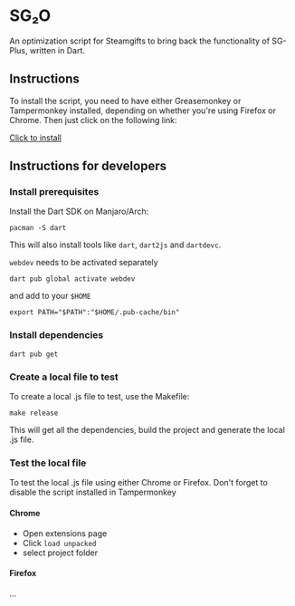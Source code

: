 # SG₂O

An optimization script for Steamgifts to bring back the functionality of SG-Plus, written in Dart.

## Instructions

To install the script, you need to have either Greasemonkey or Tampermonkey installed, depending on whether you're using Firefox or Chrome. Then just click on the following link:

[Click to install](https://sg2o.clerius.de/sg2o-install.user.js)


## Instructions for developers

### Install prerequisites

Install the Dart SDK on Manjaro/Arch:

```shell
pacman -S dart
```

This will also install tools like `dart`, `dart2js` and `dartdevc`.

`webdev` needs to be activated separately

```shell
dart pub global activate webdev
```

and add to your `$HOME`

```shell
export PATH="$PATH":"$HOME/.pub-cache/bin"
```

### Install dependencies

```shell
dart pub get
```

### Create a local file to test

To create a local .js file to test, use the Makefile:

```shell
make release
```

This will get all the dependencies, build the project and generate the local .js file.

### Test the local file

To test the local .js file using either Chrome or Firefox. Don't forget to
disable the script installed in Tampermonkey

#### Chrome

* Open extensions page
* Click `load unpacked`
* select project folder

#### Firefox

...